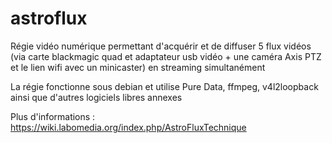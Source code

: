 # astroflux
Régie vidéo numérique permettant d'acquérir et de diffuser 5 flux vidéos (via carte blackmagic quad et adaptateur usb vidéo + une caméra Axis PTZ et le lien wifi avec un minicaster) en streaming simultanément

La régie fonctionne sous debian et utilise Pure Data, ffmpeg, v4l2loopback ainsi que d'autres logiciels libres annexes

Plus d'informations : https://wiki.labomedia.org/index.php/AstroFluxTechnique

